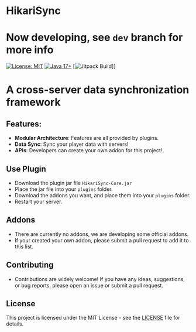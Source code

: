 # HikariSync
# Now developing, see ``dev`` branch for more info
[![License: MIT](https://img.shields.io/badge/License-MIT-yellow.svg)](https://opensource.org/licenses/MIT) 
[![Java 17+](https://img.shields.io/badge/Java-17%2B-orange)](https://adoptium.net/)
[![Jitpack Build](https://jitpack.io/v/Hikari16665/HikariSync.svg)]]


# A cross-server data synchronization framework
## Features:
- **Modular Architecture**: Features are all provided by plugins.
- **Data Sync**: Sync your player data with servers!
- **APIs**: Developers can create your own addon for this project!

## Use Plugin
- Download the plugin jar file ``HikariSync-Core.jar``
- Place the jar file into your ``plugins`` folder.
- Download the addons you want, and place them into your ``plugins`` folder.
- Restart your server.

## Addons
- There are currently no addons, we are developing some official addons.
- If your created your own addon, please submit a pull request to add it to this list.

## Contributing
- Contributions are widely welcome! If you have any ideas, suggestions, or bug reports, please open an issue or submit a pull request.

## License
This project is licensed under the MIT License - see the [LICENSE](LICENSE) file for details.
